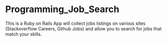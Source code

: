 Programming_Job_Search
======================

This is a Ruby on Rails App will collect jobs listings on various sites (Stackoverflow Careers, Github Jobs) and allow you to search for jobs that match your skills.
